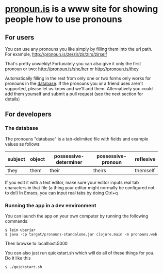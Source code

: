 # [pronoun.is](http://pronoun.is) is a www site for showing people how to use pronouns

## For users

You can use any pronouns you like simply by filling them into the
url path. For example, http://pronoun.is/ze/zir/zir/zirs/zirself

That's pretty unwieldy! Fortunately you can also give it only the
first pronoun or two: http://pronoun.is/she/her or http://pronoun.is/they

Automatically filling in the rest from only one or two forms only
works for pronouns in the [database](resources/pronouns.tab). If the
pronouns you or a friend uses aren't supported, please let us know and
we'll add them. Alternatively you could add them yourself and submit a
pull request (see the next section for details)

## For developers

### The database

The pronouns "database" is a tab-delimited file with fields and
example values as follows:

subject|object|possessive-determiner|possessive-pronoun|reflexive
-------|------|---------------------|------------------|---------
they   | them | their               | theirs           | themself

If you edit it with a text editor, make sure your editor inputs real
tab characters in that file (a thing your editor might normally be
configured not to do!) In Emacs, you can input real tabs by doing
Ctrl+q <tab>

### Running the app in a dev environment

You can launch the app on your own computer by running the following
commands:

```
$ lein uberjar
$ java -cp target/pronouns-standalone.jar clojure.main -m pronouns.web
```

Then browse to localhost:5000

You can also just run quickstart.sh which will do all of these things for you. Do it like this

```
$ ./quickstart.sh
```
